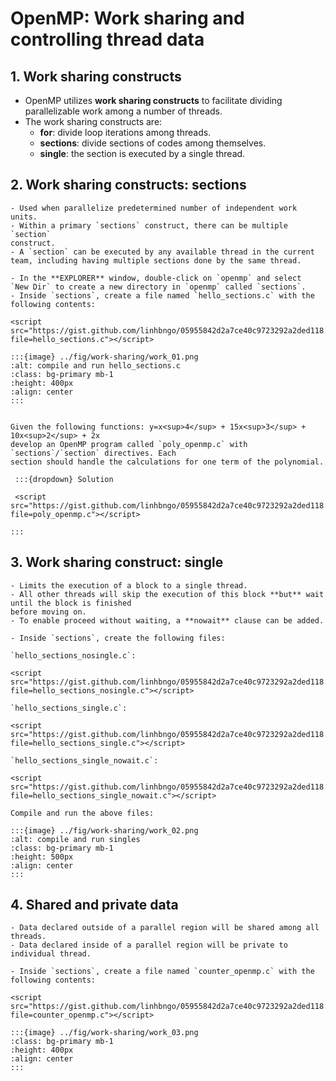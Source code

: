 # OpenMP: Work sharing and controlling thread data


## 1. Work sharing constructs

- OpenMP utilizes **work sharing constructs** to facilitate dividing 
parallelizable work among a number of threads. 
- The work sharing constructs are:
  - **for**: divide loop iterations among threads. 
  - **sections**: divide sections of codes among themselves. 
  - **single**: the section is executed by a single thread. 


## 2. Work sharing constructs: sections

```{dropdown} Definition
- Used when parallelize predetermined number of independent work units. 
- Within a primary `sections` construct, there can be multiple `section`
construct. 
- A `section` can be executed by any available thread in the current 
team, including having multiple sections done by the same thread. 
```

```{dropdown} Hands-on
- In the **EXPLORER** window, double-click on `openmp` and select 
`New Dir` to create a new directory in `openmp` called `sections`. 
- Inside `sections`, create a file named `hello_sections.c` with the
following contents:

<script src="https://gist.github.com/linhbngo/05955842d2a7ce40c9723292a2ded118.js?file=hello_sections.c"></script>

:::{image} ../fig/work-sharing/work_01.png
:alt: compile and run hello_sections.c
:class: bg-primary mb-1
:height: 400px
:align: center
:::

```

```{dropdown} Challenge

Given the following functions: y=x<sup>4</sup> + 15x<sup>3</sup> + 10x<sup>2</sup> + 2x  
develop an OpenMP program called `poly_openmp.c` with `sections`/`section` directives. Each
section should handle the calculations for one term of the polynomial. 
 
 :::{dropdown} Solution
 
 <script src="https://gist.github.com/linhbngo/05955842d2a7ce40c9723292a2ded118.js?file=poly_openmp.c"></script>

:::
```

## 3. Work sharing construct: single

```{dropdown} Definition
- Limits the execution of a block to a single thread. 
- All other threads will skip the execution of this block **but** wait until the block is finished
before moving on. 
- To enable proceed without waiting, a **nowait** clause can be added. 
```

```{dropdown} Hands on: single
- Inside `sections`, create the following files: 

`hello_sections_nosingle.c`: 

<script src="https://gist.github.com/linhbngo/05955842d2a7ce40c9723292a2ded118.js?file=hello_sections_nosingle.c"></script>

`hello_sections_single.c`: 

<script src="https://gist.github.com/linhbngo/05955842d2a7ce40c9723292a2ded118.js?file=hello_sections_single.c"></script>

`hello_sections_single_nowait.c`: 

<script src="https://gist.github.com/linhbngo/05955842d2a7ce40c9723292a2ded118.js?file=hello_sections_single_nowait.c"></script>

Compile and run the above files:

:::{image} ../fig/work-sharing/work_02.png
:alt: compile and run singles
:class: bg-primary mb-1
:height: 500px
:align: center
:::

```

## 4. Shared and private data

```{dropdown} Definition
- Data declared outside of a parallel region will be shared among all threads.  
- Data declared inside of a parallel region will be private to individual thread. 
```

```{dropdown} Hands-on: potential problems with shared data
- Inside `sections`, create a file named `counter_openmp.c` with the
following contents:

<script src="https://gist.github.com/linhbngo/05955842d2a7ce40c9723292a2ded118.js?file=counter_openmp.c"></script>

:::{image} ../fig/work-sharing/work_03.png
:class: bg-primary mb-1
:height: 400px
:align: center
:::

```
